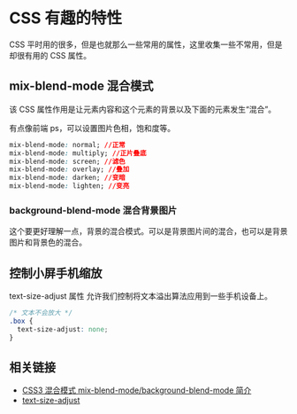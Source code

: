 # CSS 有趣的特性

CSS 平时用的很多，但是也就那么一些常用的属性，这里收集一些不常用，但是却很有用的 CSS 属性。

## mix-blend-mode 混合模式

该 CSS 属性作用是让元素内容和这个元素的背景以及下面的元素发生“混合”。

有点像前端 ps，可以设置图片色相，饱和度等。

```css
mix-blend-mode: normal; //正常
mix-blend-mode: multiply; //正片叠底
mix-blend-mode: screen; //滤色
mix-blend-mode: overlay; //叠加
mix-blend-mode: darken; //变暗
mix-blend-mode: lighten; //变亮
```

### background-blend-mode 混合背景图片

这个要更好理解一点，背景的混合模式。可以是背景图片间的混合，也可以是背景图片和背景色的混合。

## 控制小屏手机缩放

text-size-adjust 属性 允许我们控制将文本溢出算法应用到一些手机设备上。

```css
/* 文本不会放大 */
.box {
  text-size-adjust: none;
}
```

## 相关链接

- [CSS3 混合模式 mix-blend-mode/background-blend-mode 简介](https://www.zhangxinxu.com/wordpress/2015/05/css3-mix-blend-mode-background-blend-mode/)
- [text-size-adjust](https://developer.mozilla.org/zh-CN/docs/Web/CSS/text-size-adjust)
